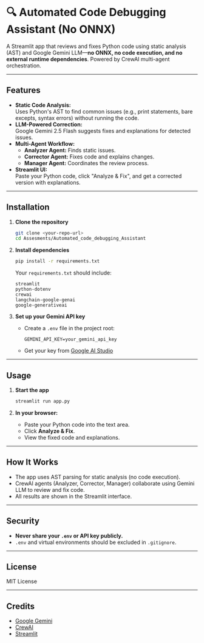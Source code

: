 # 🔍 Automated Code Debugging Assistant (No ONNX)

A Streamlit app that reviews and fixes Python code using static analysis (AST) and Google Gemini LLM—**no ONNX, no code execution, and no external runtime dependencies**. Powered by CrewAI multi-agent orchestration.

---

## Features

- **Static Code Analysis:**  
  Uses Python's AST to find common issues (e.g., print statements, bare excepts, syntax errors) without running the code.
- **LLM-Powered Correction:**  
  Google Gemini 2.5 Flash suggests fixes and explanations for detected issues.
- **Multi-Agent Workflow:**  
  - **Analyzer Agent:** Finds static issues.
  - **Corrector Agent:** Fixes code and explains changes.
  - **Manager Agent:** Coordinates the review process.
- **Streamlit UI:**  
  Paste your Python code, click "Analyze & Fix", and get a corrected version with explanations.

---

## Installation

1. **Clone the repository**
   ```bash
   git clone <your-repo-url>
   cd Assesments/Automated_code_debugging_Assistant
   ```

2. **Install dependencies**
   ```bash
   pip install -r requirements.txt
   ```
   Your `requirements.txt` should include:
   ```
   streamlit
   python-dotenv
   crewai
   langchain-google-genai
   google-generativeai
   ```

3. **Set up your Gemini API key**
   - Create a `.env` file in the project root:
     ```
     GEMINI_API_KEY=your_gemini_api_key
     ```
   - Get your key from [Google AI Studio](https://aistudio.google.com/app/apikey)

---

## Usage

1. **Start the app**
   ```bash
   streamlit run app.py
   ```

2. **In your browser:**
   - Paste your Python code into the text area.
   - Click **Analyze & Fix**.
   - View the fixed code and explanations.

---

## How It Works

- The app uses AST parsing for static analysis (no code execution).
- CrewAI agents (Analyzer, Corrector, Manager) collaborate using Gemini LLM to review and fix code.
- All results are shown in the Streamlit interface.

---

## Security

- **Never share your `.env` or API key publicly.**
- `.env` and virtual environments should be excluded in `.gitignore`.

---

## License

MIT License

---

## Credits

- [Google Gemini](https://aistudio.google.com/)
- [CrewAI](https://github.com/joaomdmoura/crewAI)
- [Streamlit](https://streamlit.io/)